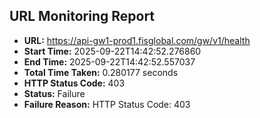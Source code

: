 ## URL Monitoring Report

- **URL:** https://api-gw1-prod1.fisglobal.com/gw/v1/health
- **Start Time:** 2025-09-22T14:42:52.276860
- **End Time:** 2025-09-22T14:42:52.557037
- **Total Time Taken:** 0.280177 seconds
- **HTTP Status Code:** 403
- **Status:** Failure
- **Failure Reason:** HTTP Status Code: 403
